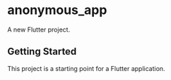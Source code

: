 # anonymous_app

A new Flutter project.

## Getting Started

This project is a starting point for a Flutter application.

